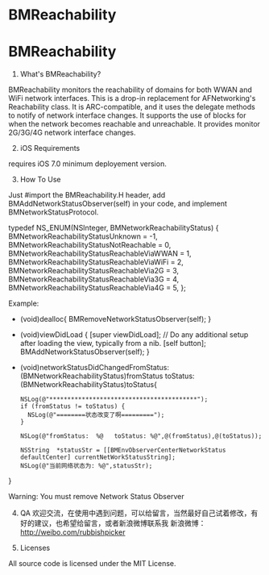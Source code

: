 # BMReachability
# BMReachability

1. What's BMReachability?

BMReachability monitors the reachability of domains for both WWAN and WiFi network interfaces.
This is a drop-in replacement for AFNetworking's Reachability class. 
It is ARC-compatible, and it uses the delegate methods to notify of network interface changes. 
It supports the use of blocks for when the network becomes reachable and unreachable.
It provides monitor 2G/3G/4G network interface changes.


2. iOS Requirements

requires iOS 7.0 minimum deployement version.


3. How To Use

Just #import the BMReachability.H header, add BMAddNetworkStatusObserver(self) in your code, and implement BMNetworkStatusProtocol.

typedef NS_ENUM(NSInteger, BMNetworkReachabilityStatus) {
    BMNetworkReachabilityStatusUnknown          = -1,
    BMNetworkReachabilityStatusNotReachable     = 0,
    BMNetworkReachabilityStatusReachableViaWWAN = 1,
    BMNetworkReachabilityStatusReachableViaWiFi = 2,
    BMNetworkReachabilityStatusReachableVia2G   = 3,
    BMNetworkReachabilityStatusReachableVia3G   = 4,
    BMNetworkReachabilityStatusReachableVia4G   = 5,
};

Example:

- (void)dealloc{
BMRemoveNetworkStatusObserver(self);
}

- (void)viewDidLoad {
[super viewDidLoad];
// Do any additional setup after loading the view, typically from a nib.
[self button];
BMAddNetworkStatusObserver(self);
}

- (void)networkStatusDidChangedFromStatus:(BMNetworkReachabilityStatus)fromStatus
                                 toStatus:(BMNetworkReachabilityStatus)toStatus{

      NSLog(@"*****************************************");
      if (fromStatus != toStatus) { 
        NSLog(@"========状态改变了啊=========");
      }

      NSLog(@"fromStatus:  %@   toStatus: %@",@(fromStatus),@(toStatus));

      NSString  *statusStr = [[BMEnvObserverCenterNetworkStatus defaultCenter] currentNetWorkStatusString];
      NSLog(@"当前网络状态为: %@",statusStr);

}

Warning: You must remove Network Status Observer

4. QA
欢迎交流，在使用中遇到问题，可以给留言，当然最好自己试着修改，有好的建议，也希望给留言，或者新浪微博联系我
新浪微博：http://weibo.com/rubbishpicker

5. Licenses

All source code is licensed under the MIT License.
